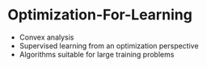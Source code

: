 # Optimization-For-Learning

* Convex analysis
* Supervised learning from an optimization perspective
* Algorithms suitable for large training problems
